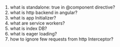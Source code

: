 1. what is standalone: true in @component directive?
2. what is http backend in angular? 
3. what is app Initializer?
4. what are service workers?
5. what is index DB?
6. what is eager loading?
7. how to ignore few requests from http Interceptor?
